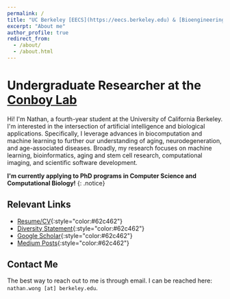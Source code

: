 ```yaml
---
permalink: /
title: "UC Berkeley [EECS](https://eecs.berkeley.edu) & [Bioengineering](https://bioeng.berkeley.edu) Undergrad (4th year)"
excerpt: "About me"
author_profile: true
redirect_from: 
  - /about/
  - /about.html
---
```

Undergraduate Researcher at the [Conboy Lab](https://conboylab.berkeley.edu)
=====
Hi! I'm Nathan, a fourth-year student at the University of California Berkeley. I'm interested in the intersection of artificial intelligence and biological applications. Specifically, I leverage advances in biocomputation and machine learning to further our understanding of aging, neurodegeneration, and age-associated diseases. Broadly, my research focuses on machine learning, bioinformatics, aging and stem cell research, computational imaging, and scientific software development.

**I'm currently applying to PhD programs in Computer Science and Computational Biology!**
{: .notice}

Relevant Links
------
- [Resume/CV](/files/resume.pdf){:style="color:#62c462"}
- [Diversity Statement](#){:style="color:#62c462"}
- [Google Scholar](https://scholar.google.com/citations?hl=en&user=PnhZJWMAAAAJ){:style="color:#62c462"}
- [Medium Posts](https://medium.com/@nathan2wong){:style="color:#62c462"}

Contact Me
------
The best way to reach out to me is through email. I can be reached here:<br /> 
`nathan.wong [at] berkeley.edu`.
